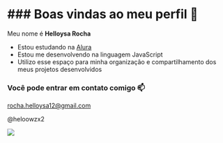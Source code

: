 # ### Boas vindas ao meu perfil 💚

Meu nome é **Helloysa Rocha**

- Estou estudando na [Alura](https://www.alura.com.br)
- Estou me desenvolvendo na linguagem JavaScript
- Utilizo esse espaço para minha organização e compartilhamento dos meus projetos desenvolvidos

### Você pode entrar em contato comigo 📫

rocha.helloysa12@gmail.com

@heloowzx2



![](https://wallpapercave.com/wp/wp9718215.jpg)

